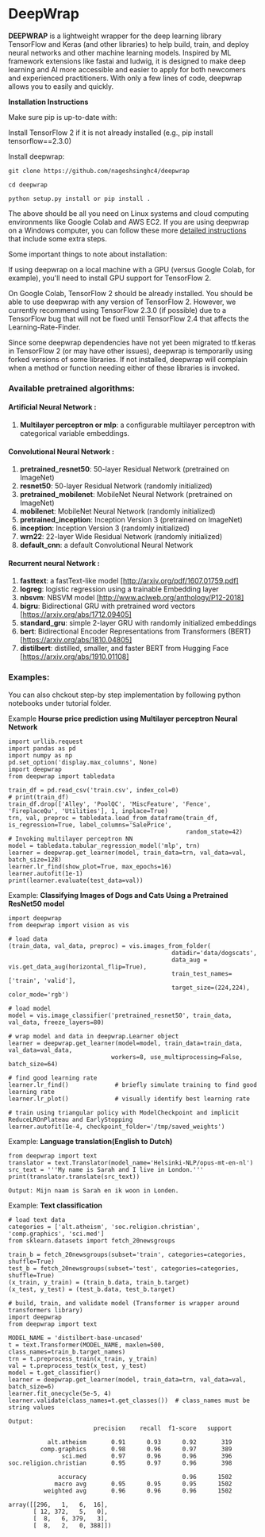 # DeepWrap

**DEEPWRAP** is a lightweight wrapper for the deep learning library TensorFlow and Keras (and other libraries) to help build, train, and deploy neural networks and other machine learning models. Inspired by ML framework extensions like fastai and ludwig, it is designed to make deep learning and AI more accessible and easier to apply for both newcomers and experienced practitioners. With only a few lines of code, deepwrap allows you to easily and quickly.

**Installation Instructions**

Make sure pip is up-to-date with:

Install TensorFlow 2 if it is not already installed (e.g., pip install tensorflow==2.3.0)

Install deepwrap: 
```
git clone https://github.com/nageshsinghc4/deepwrap

cd deepwrap

python setup.py install or pip install .
```

The above should be all you need on Linux systems and cloud computing environments like Google Colab and AWS EC2. If you are using deepwrap on a Windows computer, you can follow these more [detailed instructions](https://github.com/dltk-ai/Deep-Learning/blob/master/FAQ.md) that include some extra steps.

Some important things to note about installation:

If using deepwrap on a local machine with a GPU (versus Google Colab, for example), you'll need to install GPU support for TensorFlow 2.

On Google Colab, TensorFlow 2 should be already installed. You should be able to use deepwrap with any version of TensorFlow 2. However, we currently recommend using TensorFlow 2.3.0 (if possible) due to a TensorFlow bug that will not be fixed until TensorFlow 2.4 that affects the Learning-Rate-Finder.

Since some deepwrap dependencies have not yet been migrated to tf.keras in TensorFlow 2 (or may have other issues), deepwrap is temporarily using forked versions of some libraries. If not installed, deepwrap will complain when a method or function needing either of these libraries is invoked. 

### Available pretrained algorithms:

#### Artificial Neural Network : 
1. **Multilayer perceptron or mlp**: a configurable multilayer perceptron with categorical variable embeddings.

#### Convolutional Neural Network :
1. **pretrained_resnet50**: 50-layer Residual Network (pretrained on ImageNet)
2. **resnet50**: 50-layer Residual Network (randomly initialized)
3. **pretrained_mobilenet**: MobileNet Neural Network (pretrained on ImageNet)
4. **mobilenet**: MobileNet Neural Network (randomly initialized)
5. **pretrained_inception**: Inception Version 3  (pretrained on ImageNet)
6. **inception**: Inception Version 3 (randomly initialized)
7. **wrn22**: 22-layer Wide Residual Network (randomly initialized)
8. **default_cnn**: a default Convolutional Neural Network

#### Recurrent neural Network :
1. **fasttext**: a fastText-like model [http://arxiv.org/pdf/1607.01759.pdf]
2. **logreg**: logistic regression using a trainable Embedding layer
3. **nbsvm**: NBSVM model [http://www.aclweb.org/anthology/P12-2018]
4. **bigru**: Bidirectional GRU with pretrained word vectors [https://arxiv.org/abs/1712.09405]
5. **standard_gru**: simple 2-layer GRU with randomly initialized embeddings
6. **bert**: Bidirectional Encoder Representations from Transformers (BERT) [https://arxiv.org/abs/1810.04805]
7. **distilbert**: distilled, smaller, and faster BERT from Hugging Face [https://arxiv.org/abs/1910.01108]

### Examples: 

You can also chckout step-by step implementation by following python notebooks under tutorial folder. 

Example **Hourse price prediction using Multilayer perceptron Neural Network**
```
import urllib.request
import pandas as pd
import numpy as np
pd.set_option('display.max_columns', None)
import deepwrap
from deepwrap import tabledata

train_df = pd.read_csv('train.csv', index_col=0)
# print(train_df)
train_df.drop(['Alley', 'PoolQC', 'MiscFeature', 'Fence', 'FireplaceQu', 'Utilities'], 1, inplace=True)
trn, val, preproc = tabledata.load_from_dataframe(train_df, is_regression=True, label_columns='SalePrice',
                                                  random_state=42)
# Invoking multilayer perceptron NN
model = tabledata.tabular_regression_model('mlp', trn)
learner = deepwrap.get_learner(model, train_data=trn, val_data=val, batch_size=128)
learner.lr_find(show_plot=True, max_epochs=16)
learner.autofit(1e-1)
print(learner.evaluate(test_data=val))
```
Example: **Classifying Images of Dogs and Cats Using a Pretrained ResNet50 model**

```
import deepwrap
from deepwrap import vision as vis

# load data
(train_data, val_data, preproc) = vis.images_from_folder(
                                              datadir='data/dogscats',
                                              data_aug = vis.get_data_aug(horizontal_flip=True),
                                              train_test_names=['train', 'valid'], 
                                              target_size=(224,224), color_mode='rgb')

# load model
model = vis.image_classifier('pretrained_resnet50', train_data, val_data, freeze_layers=80)

# wrap model and data in deepwrap.Learner object
learner = deepwrap.get_learner(model=model, train_data=train_data, val_data=val_data, 
                             workers=8, use_multiprocessing=False, batch_size=64)

# find good learning rate
learner.lr_find()             # briefly simulate training to find good learning rate
learner.lr_plot()             # visually identify best learning rate

# train using triangular policy with ModelCheckpoint and implicit ReduceLROnPlateau and EarlyStopping
learner.autofit(1e-4, checkpoint_folder='/tmp/saved_weights')
```
Example: **Language translation(English to Dutch)**
```
from deepwrap import text 
translator = text.Translator(model_name='Helsinki-NLP/opus-mt-en-nl')
src_text = '''My name is Sarah and I live in London.'''
print(translator.translate(src_text))

Output: Mijn naam is Sarah en ik woon in Londen.
```
Example: **Text classification**
```
# load text data
categories = ['alt.atheism', 'soc.religion.christian', 'comp.graphics', 'sci.med']
from sklearn.datasets import fetch_20newsgroups

train_b = fetch_20newsgroups(subset='train', categories=categories, shuffle=True)
test_b = fetch_20newsgroups(subset='test', categories=categories, shuffle=True)
(x_train, y_train) = (train_b.data, train_b.target)
(x_test, y_test) = (test_b.data, test_b.target)

# build, train, and validate model (Transformer is wrapper around transformers library)
import deepwrap
from deepwrap import text

MODEL_NAME = 'distilbert-base-uncased'
t = text.Transformer(MODEL_NAME, maxlen=500, class_names=train_b.target_names)
trn = t.preprocess_train(x_train, y_train)
val = t.preprocess_test(x_test, y_test)
model = t.get_classifier()
learner = deepwrap.get_learner(model, train_data=trn, val_data=val, batch_size=6)
learner.fit_onecycle(5e-5, 4)
learner.validate(class_names=t.get_classes())  # class_names must be string values

Output: 
                        precision    recall  f1-score   support

           alt.atheism       0.91      0.93      0.92       319
         comp.graphics       0.98      0.96      0.97       389
               sci.med       0.97      0.96      0.96       396
soc.religion.christian       0.95      0.97      0.96       398

              accuracy                           0.96      1502
             macro avg       0.95      0.95      0.95      1502
          weighted avg       0.96      0.96      0.96      1502

array([[296,   1,   6,  16],
       [ 12, 372,   5,   0],
       [  8,   6, 379,   3],
       [  8,   2,   0, 388]])
```
